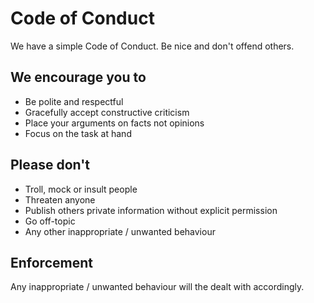 # Code of Conduct

We have a simple Code of Conduct. Be nice and don't offend others.

## We encourage you to

* Be polite and respectful
* Gracefully accept constructive criticism
* Place your arguments on facts not opinions
* Focus on the task at hand

## Please don't

* Troll, mock or insult people
* Threaten anyone
* Publish others private information without explicit permission
* Go off-topic
* Any other inappropriate / unwanted behaviour

## Enforcement

Any inappropriate / unwanted behaviour will the dealt with accordingly. 